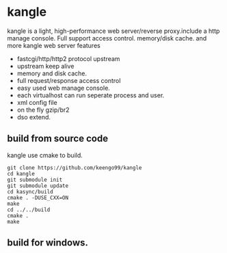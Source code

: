 # kangle

kangle is a light, high-performance web server/reverse proxy.include a http manage console. Full support access control. memory/disk cache. and more kangle web server features
* fastcgi/http/http2 protocol upstream
* upstream keep alive
* memory and disk cache.
* full request/response access control
* easy used web manage console.
* each virtualhost can run seperate process and user.
* xml config file
* on the fly gzip/br2
* dso extend.

## build from source code
kangle use cmake to build.
```
git clone https://github.com/keengo99/kangle
cd kangle
git submodule init
git submodule update
cd kasync/build
cmake . -DUSE_CXX=ON
make
cd ../../build
cmake .
make
```
## build for windows.

